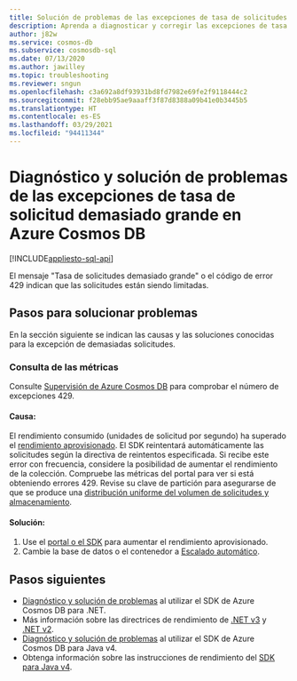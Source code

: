```yaml
---
title: Solución de problemas de las excepciones de tasa de solicitudes demasiado grande en Azure Cosmos DB
description: Aprenda a diagnosticar y corregir las excepciones de tasa de solicitudes demasiado grande.
author: j82w
ms.service: cosmos-db
ms.subservice: cosmosdb-sql
ms.date: 07/13/2020
ms.author: jawilley
ms.topic: troubleshooting
ms.reviewer: sngun
ms.openlocfilehash: c3a692a8df93931bd8fd7982e69fe2f9118444c2
ms.sourcegitcommit: f28ebb95ae9aaaff3f87d8388a09b41e0b3445b5
ms.translationtype: HT
ms.contentlocale: es-ES
ms.lasthandoff: 03/29/2021
ms.locfileid: "94411344"
---
```

# <a name="diagnose-and-troubleshoot-azure-cosmos-db-request-rate-too-large-exceptions"></a>Diagnóstico y solución de problemas de las excepciones de tasa de solicitud demasiado grande en Azure Cosmos DB
[!INCLUDE[appliesto-sql-api](includes/appliesto-sql-api.md)]

El mensaje "Tasa de solicitudes demasiado grande" o el código de error 429 indican que las solicitudes están siendo limitadas.

## <a name="troubleshooting-steps"></a>Pasos para solucionar problemas
En la sección siguiente se indican las causas y las soluciones conocidas para la excepción de demasiadas solicitudes.

### <a name="check-the-metrics"></a>Consulta de las métricas
Consulte [Supervisión de Azure Cosmos DB](monitor-cosmos-db.md) para comprobar el número de excepciones 429.

#### <a name="cause"></a>Causa:
El rendimiento consumido (unidades de solicitud por segundo) ha superado el [rendimiento aprovisionado](set-throughput.md). El SDK reintentará automáticamente las solicitudes según la directiva de reintentos especificada. Si recibe este error con frecuencia, considere la posibilidad de aumentar el rendimiento de la colección. Compruebe las métricas del portal para ver si está obteniendo errores 429. Revise su clave de partición para asegurarse de que se produce una [distribución uniforme del volumen de solicitudes y almacenamiento](partitioning-overview.md).

#### <a name="solution"></a>Solución:
1. Use el [portal o el SDK](set-throughput.md) para aumentar el rendimiento aprovisionado.
1. Cambie la base de datos o el contenedor a [Escalado automático](provision-throughput-autoscale.md).

## <a name="next-steps"></a>Pasos siguientes
* [Diagnóstico y solución de problemas](troubleshoot-dot-net-sdk.md) al utilizar el SDK de Azure Cosmos DB para .NET.
* Más información sobre las directrices de rendimiento de [.NET v3](performance-tips-dotnet-sdk-v3-sql.md) y [.NET v2](performance-tips.md).
* [Diagnóstico y solución de problemas](troubleshoot-java-sdk-v4-sql.md) al utilizar el SDK de Azure Cosmos DB para Java v4.
* Obtenga información sobre las instrucciones de rendimiento del [SDK para Java v4](performance-tips-java-sdk-v4-sql.md).